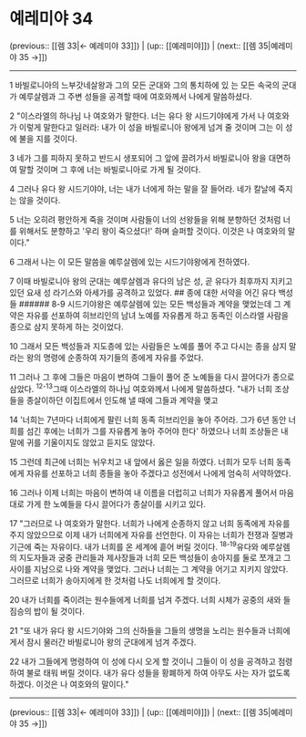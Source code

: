 # 예레미야 34

(previous:: [[렘 33|← 예레미야 33]]) | (up:: [[예레미야]]) | (next:: [[렘 35|예레미야 35 →]])

***




1 
바빌로니아의 느부갓네살왕과 그의 모든 군대와 그의 통치하에 있 는 모든 속국의 군대가 예루살렘과 그 주변 성들을 공격할 때에 여호와께서 나에게 말씀하셨다. 



2 
"이스라엘의 하나님 나 여호와가 말한다. 너는 유다 왕 시드기야에게 가서 나 여호와가 이렇게 말한다고 일러라: 내가 이 성을 바빌로니아 왕에게 넘겨 줄 것이며 그는 이 성에 불을 지를 것이다. 



3 
네가 그를 피하지 못하고 반드시 생포되어 그 앞에 끌려가서 바빌로니아 왕을 대면하여 말할 것이며 그 후에 너는 바빌로니아로 가게 될 것이다. 



4 
그러나 유다 왕 시드기야야, 너는 내가 너에게 하는 말을 잘 들어라. 네가 칼날에 죽지는 않을 것이다. 



5 
너는 오히려 평안하게 죽을 것이며 사람들이 너의 선왕들을 위해 분향하던 것처럼 너를 위해서도 분향하고 '우리 왕이 죽으셨다!' 하며 슬퍼할 것이다. 이것은 나 여호와의 말이다." 



6 
그래서 나는 이 모든 말씀을 예루살렘에 있는 시드기야왕에게 전하였다. 



7 
이때 바빌로니아 왕의 군대는 예루살렘과 유다의 남은 성, 곧 유다가 최후까지 지키고 있던 요새 성 라기스와 아세가를 공격하고 있었다. ## 종에 대한 서약을 어긴 유다 백성들 ###### 8-9 시드기야왕은 예루살렘에 있는 모든 백성들과 계약을 맺었는데 그 계약은 자유를 선포하여 히브리인의 남녀 노예를 자유롭게 하고 동족인 이스라엘 사람을 종으로 삼지 못하게 하는 것이었다. 



10 
그래서 모든 백성들과 지도층에 있는 사람들은 노예를 풀어 주고 다시는 종을 삼지 말라는 왕의 명령에 순종하여 자기들의 종에게 자유를 주었다. 



11 
그러나 그 후에 그들은 마음이 변하여 그들이 풀어 준 노예들을 다시 끌어다가 종으로 삼았다. <sup class="versenum">12-13</sup>그때 이스라엘의 하나님 여호와께서 나에게 말씀하셨다. "내가 너희 조상들을 종살이하던 이집트에서 인도해 낼 때에 그들과 계약을 맺고 



14 
'너희는 7년마다 너희에게 팔린 너희 동족 히브리인을 놓아 주어라. 그가 6년 동안 너희를 섬긴 후에는 너희가 그를 자유롭게 놓아 주어야 한다' 하였으나 너희 조상들은 내 말에 귀를 기울이지도 않았고 듣지도 않았다. 



15 
그런데 최근에 너희는 뉘우치고 내 앞에서 옳은 일을 하였다. 너희가 모두 너희 동족에게 자유를 선포하고 너희 종들을 놓아 주겠다고 성전에서 나에게 엄숙히 서약하였다. 



16 
그러나 이제 너희는 마음이 변하여 내 이름을 더럽히고 너희가 자유롭게 풀어서 마음대로 가게 한 노예들을 다시 끌어다가 종살이를 시키고 있다. 



17 
"그러므로 나 여호와가 말한다. 너희가 나에게 순종하지 않고 너희 동족에게 자유를 주지 않았으므로 이제 내가 너희에게 자유를 선언한다. 이 자유는 너희가 전쟁과 질병과 기근에 죽는 자유이다. 내가 너희를 온 세계에 흩어 버릴 것이다. <sup class="versenum">18-19</sup>유다와 예루살렘의 지도자들과 궁중 관리들과 제사장들과 너희 모든 백성들이 송아지를 둘로 쪼개고 그 사이를 지남으로 나와 계약을 맺었다. 그러나 너희는 그 계약을 어기고 지키지 않았다. 그러므로 너희가 송아지에게 한 것처럼 나도 너희에게 할 것이다. 



20 
내가 너희를 죽이려는 원수들에게 너희를 넘겨 주겠다. 너희 시체가 공중의 새와 들짐승의 밥이 될 것이다. 



21 
"또 내가 유다 왕 시드기야와 그의 신하들을 그들의 생명을 노리는 원수들과 너희에게서 잠시 물러간 바빌로니아 왕의 군대에게 넘겨 주겠다. 



22 
내가 그들에게 명령하여 이 성에 다시 오게 할 것이니 그들이 이 성을 공격하고 점령하여 불로 태워 버릴 것이다. 내가 유다 성들을 황폐하게 하여 아무도 사는 자가 없도록 하겠다. 이것은 나 여호와의 말이다."

***

(previous:: [[렘 33|← 예레미야 33]]) | (up:: [[예레미야]]) | (next:: [[렘 35|예레미야 35 →]])
